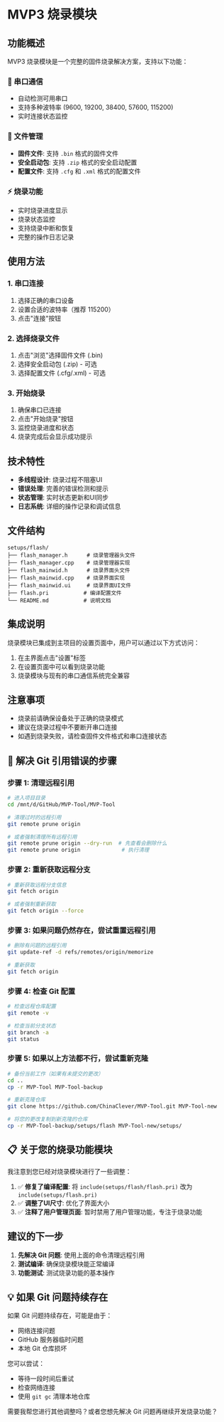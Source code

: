 # MVP3 烧录模块

## 功能概述

MVP3 烧录模块是一个完整的固件烧录解决方案，支持以下功能：

### 🔌 串口通信
- 自动检测可用串口
- 支持多种波特率 (9600, 19200, 38400, 57600, 115200)
- 实时连接状态监控

### 📁 文件管理
- **固件文件**: 支持 `.bin` 格式的固件文件
- **安全启动包**: 支持 `.zip` 格式的安全启动配置
- **配置文件**: 支持 `.cfg` 和 `.xml` 格式的配置文件

### ⚡ 烧录功能
- 实时烧录进度显示
- 烧录状态监控
- 支持烧录中断和恢复
- 完整的操作日志记录

## 使用方法

### 1. 串口连接
1. 选择正确的串口设备
2. 设置合适的波特率（推荐 115200）
3. 点击"连接"按钮

### 2. 选择烧录文件
1. 点击"浏览"选择固件文件 (.bin)
2. 选择安全启动包 (.zip) - 可选
3. 选择配置文件 (.cfg/.xml) - 可选

### 3. 开始烧录
1. 确保串口已连接
2. 点击"开始烧录"按钮
3. 监控烧录进度和状态
4. 烧录完成后会显示成功提示

## 技术特性

- **多线程设计**: 烧录过程不阻塞UI
- **错误处理**: 完善的错误检测和提示
- **状态管理**: 实时状态更新和UI同步
- **日志系统**: 详细的操作记录和调试信息

## 文件结构

```
setups/flash/
├── flash_manager.h      # 烧录管理器头文件
├── flash_manager.cpp    # 烧录管理器实现
├── flash_mainwid.h      # 烧录界面头文件
├── flash_mainwid.cpp    # 烧录界面实现
├── flash_mainwid.ui     # 烧录界面UI文件
├── flash.pri           # 编译配置文件
└── README.md           # 说明文档
```

## 集成说明

烧录模块已集成到主项目的设置页面中，用户可以通过以下方式访问：

1. 在主界面点击"设置"标签
2. 在设置页面中可以看到烧录功能
3. 烧录模块与现有的串口通信系统完全兼容

## 注意事项

- 烧录前请确保设备处于正确的烧录模式
- 建议在烧录过程中不要断开串口连接
- 如遇到烧录失败，请检查固件文件格式和串口连接状态

## 🚀 **解决 Git 引用错误的步骤**

### **步骤 1: 清理远程引用**
```bash
# 进入项目目录
cd /mnt/d/GitHub/MVP-Tool/MVP-Tool

# 清理过时的远程引用
git remote prune origin

# 或者强制清理所有远程引用
git remote prune origin --dry-run  # 先查看会删除什么
git remote prune origin             # 执行清理
```

### **步骤 2: 重新获取远程分支**
```bash
# 重新获取远程分支信息
git fetch origin

# 或者强制重新获取
git fetch origin --force
```

### **步骤 3: 如果问题仍然存在，尝试重置远程引用**
```bash
# 删除有问题的远程引用
git update-ref -d refs/remotes/origin/memorize

# 重新获取
git fetch origin
```

### **步骤 4: 检查 Git 配置**
```bash
# 检查远程仓库配置
git remote -v

# 检查当前分支状态
git branch -a
git status
```

### **步骤 5: 如果以上方法都不行，尝试重新克隆**
```bash
# 备份当前工作（如果有未提交的更改）
cd ..
cp -r MVP-Tool MVP-Tool-backup

# 重新克隆仓库
git clone https://github.com/ChinaClever/MVP-Tool.git MVP-Tool-new

# 将您的更改复制到新克隆的仓库
cp -r MVP-Tool-backup/setups/flash MVP-Tool-new/setups/
```

## 📋 **关于您的烧录功能模块**

我注意到您已经对烧录模块进行了一些调整：

1. ✅ **修复了编译配置**: 将 `include(setups/flash/flash.pri)` 改为 `include(setups/flash.pri)`
2. ✅ **调整了UI尺寸**: 优化了界面大小
3. ✅ **注释了用户管理页面**: 暂时禁用了用户管理功能，专注于烧录功能

##  **建议的下一步**

1. **先解决 Git 问题**: 使用上面的命令清理远程引用
2. **测试编译**: 确保烧录模块能正常编译
3. **功能测试**: 测试烧录功能的基本操作

## 💡 **如果 Git 问题持续存在**

如果 Git 问题持续存在，可能是由于：
- 网络连接问题
- GitHub 服务器临时问题
- 本地 Git 仓库损坏

您可以尝试：
- 等待一段时间后重试
- 检查网络连接
- 使用 `git gc` 清理本地仓库

需要我帮您进行其他调整吗？或者您想先解决 Git 问题再继续开发烧录功能？
